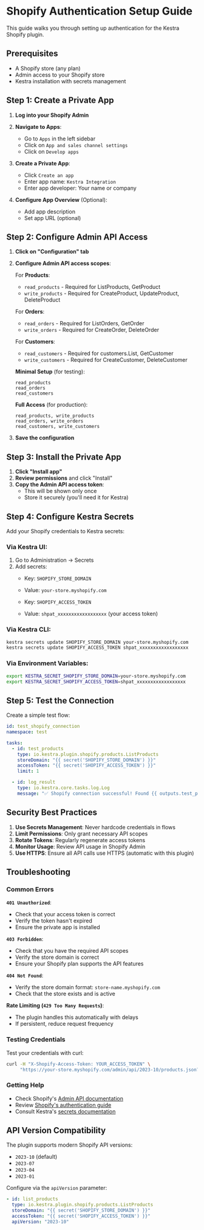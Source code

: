 # Shopify Authentication Setup Guide

This guide walks you through setting up authentication for the Kestra Shopify plugin.

## Prerequisites

- A Shopify store (any plan)
- Admin access to your Shopify store
- Kestra installation with secrets management

## Step 1: Create a Private App

1. **Log into your Shopify Admin**
2. **Navigate to Apps**:
   - Go to `Apps` in the left sidebar
   - Click on `App and sales channel settings`
   - Click on `Develop apps`

3. **Create a Private App**:
   - Click `Create an app`
   - Enter app name: `Kestra Integration`
   - Enter app developer: Your name or company

4. **Configure App Overview** (Optional):
   - Add app description
   - Set app URL (optional)

## Step 2: Configure Admin API Access

1. **Click on "Configuration" tab**
2. **Configure Admin API access scopes**:

   For **Products**:
   - `read_products` - Required for ListProducts, GetProduct
   - `write_products` - Required for CreateProduct, UpdateProduct, DeleteProduct

   For **Orders**:
   - `read_orders` - Required for ListOrders, GetOrder
   - `write_orders` - Required for CreateOrder, DeleteOrder

   For **Customers**:
   - `read_customers` - Required for customers.List, GetCustomer
   - `write_customers` - Required for CreateCustomer, DeleteCustomer

   **Minimal Setup** (for testing):
   ```
   read_products
   read_orders
   read_customers
   ```

   **Full Access** (for production):
   ```
   read_products, write_products
   read_orders, write_orders
   read_customers, write_customers
   ```

3. **Save the configuration**

## Step 3: Install the Private App

1. **Click "Install app"**
2. **Review permissions** and click "Install"
3. **Copy the Admin API access token**:
   - This will be shown only once
   - Store it securely (you'll need it for Kestra)

## Step 4: Configure Kestra Secrets

Add your Shopify credentials to Kestra secrets:

### Via Kestra UI:
1. Go to Administration → Secrets
2. Add secrets:
   - Key: `SHOPIFY_STORE_DOMAIN`
   - Value: `your-store.myshopify.com`
   
   - Key: `SHOPIFY_ACCESS_TOKEN`  
   - Value: `shpat_xxxxxxxxxxxxxxxxxx` (your access token)

### Via Kestra CLI:
```bash
kestra secrets update SHOPIFY_STORE_DOMAIN your-store.myshopify.com
kestra secrets update SHOPIFY_ACCESS_TOKEN shpat_xxxxxxxxxxxxxxxxxx
```

### Via Environment Variables:
```bash
export KESTRA_SECRET_SHOPIFY_STORE_DOMAIN=your-store.myshopify.com
export KESTRA_SECRET_SHOPIFY_ACCESS_TOKEN=shpat_xxxxxxxxxxxxxxxxxx
```

## Step 5: Test the Connection

Create a simple test flow:

```yaml
id: test_shopify_connection
namespace: test

tasks:
  - id: test_products
    type: io.kestra.plugin.shopify.products.ListProducts
    storeDomain: "{{ secret('SHOPIFY_STORE_DOMAIN') }}"
    accessToken: "{{ secret('SHOPIFY_ACCESS_TOKEN') }}"
    limit: 1

  - id: log_result
    type: io.kestra.core.tasks.log.Log
    message: "✅ Shopify connection successful! Found {{ outputs.test_products.count }} products."
```

## Security Best Practices

1. **Use Secrets Management**: Never hardcode credentials in flows
2. **Limit Permissions**: Only grant necessary API scopes
3. **Rotate Tokens**: Regularly regenerate access tokens
4. **Monitor Usage**: Review API usage in Shopify Admin
5. **Use HTTPS**: Ensure all API calls use HTTPS (automatic with this plugin)

## Troubleshooting

### Common Errors

**`401 Unauthorized`**:
- Check that your access token is correct
- Verify the token hasn't expired
- Ensure the private app is installed

**`403 Forbidden`**:
- Check that you have the required API scopes
- Verify the store domain is correct
- Ensure your Shopify plan supports the API features

**`404 Not Found`**:
- Verify the store domain format: `store-name.myshopify.com`
- Check that the store exists and is active

**Rate Limiting (`429 Too Many Requests`)**:
- The plugin handles this automatically with delays
- If persistent, reduce request frequency

### Testing Credentials

Test your credentials with curl:

```bash
curl -H "X-Shopify-Access-Token: YOUR_ACCESS_TOKEN" \
     "https://your-store.myshopify.com/admin/api/2023-10/products.json?limit=1"
```

### Getting Help

- Check Shopify's [Admin API documentation](https://shopify.dev/docs/api/admin-rest)
- Review [Shopify's authentication guide](https://shopify.dev/docs/api/admin-rest#authentication)
- Consult Kestra's [secrets documentation](https://kestra.io/docs/concepts/secrets)

## API Version Compatibility

The plugin supports modern Shopify API versions:
- `2023-10` (default)
- `2023-07`
- `2023-04`
- `2023-01`

Configure via the `apiVersion` parameter:

```yaml
- id: list_products
  type: io.kestra.plugin.shopify.products.ListProducts
  storeDomain: "{{ secret('SHOPIFY_STORE_DOMAIN') }}"
  accessToken: "{{ secret('SHOPIFY_ACCESS_TOKEN') }}"
  apiVersion: "2023-10"
```